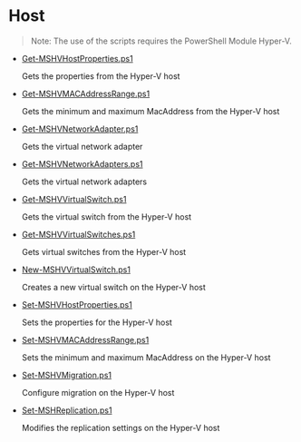 # Host

> Note: The use of the scripts requires the PowerShell Module Hyper-V.

+ [Get-MSHVHostProperties.ps1](./Get-MSHVHostProperties.ps1)

  Gets the properties from the Hyper-V host

+ [Get-MSHVMACAddressRange.ps1](./Get-MSHVMACAddressRange.ps1)

  Gets the minimum and maximum MacAddress from the Hyper-V host

+ [Get-MSHVNetworkAdapter.ps1](./Get-MSHVNetworkAdapter.ps1)
  
  Gets the virtual network adapter

+ [Get-MSHVNetworkAdapters.ps1](./Get-MSHVNetworkAdapters.ps1)
  
  Gets the virtual network adapters  

+ [Get-MSHVVirtualSwitch.ps1](./Get-MSHVVirtualSwitch.ps1)

  Gets the virtual switch from the Hyper-V host

+ [Get-MSHVVirtualSwitches.ps1](./Get-MSHVVirtualSwitches.ps1)

  Gets virtual switches from the Hyper-V host

+ [New-MSHVVirtualSwitch.ps1](./New-MSHVVirtualSwitch.ps1)

  Creates a new virtual switch on the Hyper-V host

+ [Set-MSHVHostProperties.ps1](./Set-MSHVHostProperties.ps1)

  Sets the properties for the Hyper-V host
  
+ [Set-MSHVMACAddressRange.ps1](./Set-MSHVMACAddressRange.ps1)

  Sets the minimum and maximum MacAddress on the Hyper-V host

+ [Set-MSHVMigration.ps1](./Set-MSHVMigration.ps1)

  Configure migration on the Hyper-V host

+ [Set-MSHReplication.ps1](./Set-MSHVReplication.ps1)

  Modifies the replication settings on the Hyper-V host